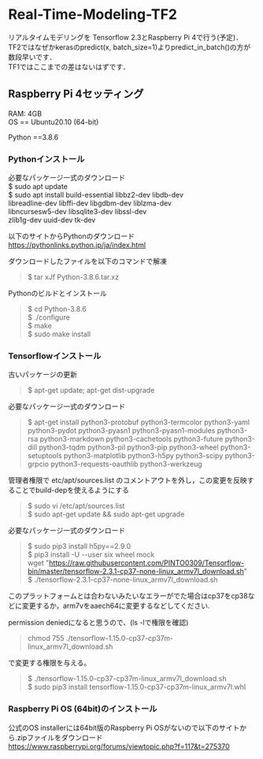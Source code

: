 # Real-Time-Modeling-TF2

リアルタイムモデリングを Tensorflow 2.3とRaspberry Pi 4で行う(予定)．<br>
TF2ではなぜかkerasのpredict(x, batch_size=1)よりpredict_in_batch()の方が数段早いです．<br>
TF1ではここまでの差はないはずです．

## Raspberry Pi 4セッティング
RAM: 4GB <br>
OS == Ubuntu20.10 (64-bit) <br>

Python ==3.8.6 <br>

### Pythonインストール
必要なパッケージ一式のダウンロード <br>
$ sudo apt update <br>
$ sudo apt install build-essential libbz2-dev libdb-dev \
  libreadline-dev libffi-dev libgdbm-dev liblzma-dev \
  libncursesw5-dev libsqlite3-dev libssl-dev \
  zlib1g-dev uuid-dev tk-dev
  
以下のサイトからPythonのダウンロード
https://pythonlinks.python.jp/ja/index.html <br>

ダウンロードしたファイルを以下のコマンドで解凍 <br>
> $ tar xJf Python-3.8.6.tar.xz

Pythonのビルドとインストール <br>
> $ cd Python-3.8.6 <br>
> $ ./configure <br>
> $ make <br>
> $ sudo make install <br>

### Tensorflowインストール
古いパッケージの更新 <br>
> $ apt-get update; apt-get dist-upgrade

必要なパッケージ一式のダウンロード <br>
> $ apt-get install python3-protobuf python3-termcolor python3-yaml python3-pydot python3-pyasn1 python3-pyasn1-modules python3-rsa python3-markdown python3-cachetools python3-future python3-dill python3-tqdm python3-pil python3-pip python3-wheel python3-setuptools python3-matplotlib python3-h5py python3-scipy python3-grpcio python3-requests-oauthlib python3-werkzeug

管理者権限で etc/apt/sources.list のコメントアウトを外し，この変更を反映することでbuild-depを使えるようにする <br>
> $ sudo vi /etc/apt/sources.list <br>
> $ sudo apt-get update && sudo apt-get upgrade <br>

必要なパッケージ一式のダウンロード <br>
> $ sudo pip3 install h5py==2.9.0 <br>
> $ pip3 install -U --user six wheel mock <br>
>  wget "https://raw.githubusercontent.com/PINTO0309/Tensorflow-bin/master/tensorflow-2.3.1-cp37-none-linux_armv7l_download.sh" <br>
$ ./tensorflow-2.3.1-cp37-none-linux_armv7l_download.sh

このプラットフォームとは合わないみたいなエラーがでた場合はcp37をcp38などに変更するか，arm7vをaaech64に変更するなどしてください.

permission deniedになると思うので、(ls -lで権限を確認)
> chmod 755 ./tensorflow-1.15.0-cp37-cp37m-linux_armv7l_download.sh <br>

で変更する権限を与える。 <br>
> $ ./tensorflow-1.15.0-cp37-cp37m-linux_armv7l_download.sh <br>
> $ sudo pip3 install tensorflow-1.15.0-cp37-cp37m-linux_armv7l.whl

### Raspberry Pi OS (64bit)のインストール
公式のOS installerには64bit版のRaspberry Pi OSがないので以下のサイトから.zipファイルをダウンロード <br>
https://www.raspberrypi.org/forums/viewtopic.php?f=117&t=275370
